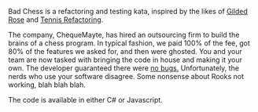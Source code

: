 Bad Chess is a refactoring and testing kata, inspired by the likes of [Gilded Rose](https://github.com/emilybache/GildedRose-Refactoring-Kata)
and [Tennis Refactoring](https://github.com/emilybache/Tennis-Refactoring-Kata).

The company, ChequeMayte, has hired an outsourcing firm to build the brains of a chess program. In typical fashion, we paid 100% of the fee, got 80% of the features we asked for, and then were ghosted.
You and your team are now tasked with bringing the code in house and making it your own. The developer guaranteed there were [no bugs.](https://www.youtube.com/watch?v=tzL10mgudaU)
Unfortunately, the nerds who use your software disagree. Some nonsense about Rooks not working, blah blah blah.

The code is available in either C# or Javascript. 